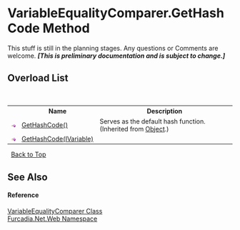 # VariableEqualityComparer.GetHashCode Method 
This stuff is still in the planning stages. Any questions or Comments are welcome. _**\[This is preliminary documentation and is subject to change.\]**_


## Overload List
&nbsp;<table><tr><th></th><th>Name</th><th>Description</th></tr><tr><td>![Public method](media/pubmethod.gif "Public method")</td><td><a href="http://msdn2.microsoft.com/en-us/library/zdee4b3y" target="_blank">GetHashCode()</a></td><td>
Serves as the default hash function.
 (Inherited from <a href="http://msdn2.microsoft.com/en-us/library/e5kfa45b" target="_blank">Object</a>.)</td></tr><tr><td>![Public method](media/pubmethod.gif "Public method")</td><td><a href="M_Furcadia_Net_Web_VariableEqualityComparer_GetHashCode">GetHashCode(IVariable)</a></td><td /></tr></table>&nbsp;
<a href="#variableequalitycomparer.gethashcode-method">Back to Top</a>

## See Also


#### Reference
<a href="T_Furcadia_Net_Web_VariableEqualityComparer">VariableEqualityComparer Class</a><br /><a href="N_Furcadia_Net_Web">Furcadia.Net.Web Namespace</a><br />